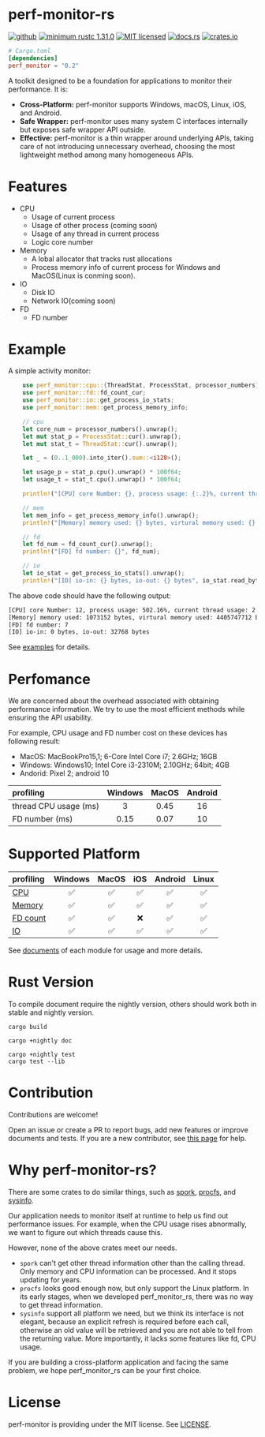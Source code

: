 # perf-monitor-rs

[![github](https://img.shields.io/badge/GitHub-perf_monitor_rs-9b88bb?logo=github)](https://github.com/larksuite/perf-monitor-rs)
[![minimum rustc 1.31.0](https://img.shields.io/badge/Minimum%20rustc-1.31.0-c18170?logo=rust)](https://blog.rust-lang.org/2018/12/06/Rust-1.31-and-rust-2018.html)
[![MIT licensed](https://img.shields.io/badge/license-MIT-blue.svg)](./LICENSE)
[![docs.rs](https://docs.rs/perf_monitor/badge.svg)](https://docs.rs/perf_monitor)
[![crates.io](https://img.shields.io/crates/v/perf_monitor.svg)](https://crates.io/crates/perf_monitor)

```toml
# Cargo.toml
[dependencies]
perf_monitor = "0.2"
```

A toolkit designed to be a foundation for applications to monitor their performance. It is:
- **Cross-Platform:** perf-monitor supports Windows, macOS, Linux, iOS, and Android.
- **Safe Wrapper:** perf-monitor uses many system C interfaces internally but exposes safe wrapper API outside. 
- **Effective:** perf-monitor is a thin wrapper around underlying APIs, taking care of not introducing unnecessary overhead, choosing the most lightweight method among many homogeneous APIs.

# Features
- CPU
    - Usage of current process
    - Usage of other process (coming soon)
    - Usage of any thread in current process
    - Logic core number
- Memory
    - A lobal allocator that tracks rust allocations
    - Process memory info of current process for Windows and MacOS(Linux is conming soon).
- IO
    - Disk IO
    - Network IO(coming soon)
- FD
    - FD number

# Example
A simple activity monitor:

```rust
    use perf_monitor::cpu::{ThreadStat, ProcessStat, processor_numbers};
    use perf_monitor::fd::fd_count_cur;
    use perf_monitor::io::get_process_io_stats;
    use perf_monitor::mem::get_process_memory_info;

    // cpu
    let core_num = processor_numbers().unwrap();
    let mut stat_p = ProcessStat::cur().unwrap();
    let mut stat_t = ThreadStat::cur().unwrap();

    let _ = (0..1_000).into_iter().sum::<i128>();

    let usage_p = stat_p.cpu().unwrap() * 100f64;
    let usage_t = stat_t.cpu().unwrap() * 100f64;

    println!("[CPU] core Number: {}, process usage: {:.2}%, current thread usage: {:.2}%", core_num, usage_p, usage_t);

    // mem
    let mem_info = get_process_memory_info().unwrap();
    println!("[Memory] memory used: {} bytes, virtural memory used: {} bytes ", mem_info.resident_set_size, mem_info.virtual_memory_size);

    // fd
    let fd_num = fd_count_cur().unwrap();
    println!("[FD] fd number: {}", fd_num);

    // io
    let io_stat = get_process_io_stats().unwrap();   
    println!("[IO] io-in: {} bytes, io-out: {} bytes", io_stat.read_bytes, io_stat.write_bytes);
```

The above code should have the following output:
```txt
[CPU] core Number: 12, process usage: 502.16%, current thread usage: 2.91%
[Memory] memory used: 1073152 bytes, virtural memory used: 4405747712 bytes 
[FD] fd number: 7
[IO] io-in: 0 bytes, io-out: 32768 bytes
```

See [examples](./examples/activity_monitor.rs) for details. 

# Perfomance
We are concerned about the overhead associated with obtaining performance information. We try to use the most efficient methods while ensuring the API usability.

For example, CPU usage and FD number cost on these devices has following result:
- MacOS: MacBookPro15,1; 6-Core Intel Core i7; 2.6GHz; 16GB
- Windows: Windows10; Intel Core i3-2310M; 2.10GHz; 64bit; 4GB
- Andorid: Pixel 2; android 10

| profiling | Windows | MacOS | Android |
| :--- | :---: | :---: | :---: | 
| thread CPU usage (ms) | 3 | 0.45 | 16 |
| FD number (ms) | 0.15 | 0.07 | 10 |

# Supported Platform

| profiling | Windows | MacOS | iOS | Android | Linux |
| :--- | :---: | :---: | :---: | :---: | :---: |
| [CPU](https://docs.rs/perf_monitor/cpu/index.html) | ✅ | ✅ |✅ |✅ |✅ |
| [Memory](https://docs.rs/perf_monitor/mem/index.html) | ✅ |✅ |✅ |✅ |✅ |
| [FD count](https://docs.rs/perf_monitor/fd/index.html) | ✅ |✅ |❌ |✅ |✅ |
| [IO](https://docs.rs/perf_monitor/io/index.html) | ✅ |✅ |✅ |✅ |✅ 

See [documents](https://docs.rs/perf_monitor/) of each module for usage and more details.

# Rust Version

To compile document require the nightly version, others should work both in stable and nightly version.


```shell
cargo build

cargo +nightly doc 

cargo +nightly test
cargo test --lib
```

# Contribution

Contributions are welcome!

Open an issue or create a PR to report bugs, add new features or improve documents and tests.
If you are a new contributor, see [this page](https://github.com/firstcontributions/first-contributions) for help.


# Why perf-monitor-rs?

There are some crates to do similar things, such as [spork](https://github.com/azuqua/spork.rs), [procfs](https://github.com/eminence/procfs), and [sysinfo](https://github.com/GuillaumeGomez/sysinfo). 

Our application needs to monitor itself at runtime to help us find out performance issues. For example, when the CPU usage rises abnormally, we want to figure out which threads cause this. 

However, none of the above crates meet our needs. 

* `spork` can't get other thread information other than the calling thread. Only memory and CPU information can be processed. And it stops updating for years.
* `procfs` looks good enough now, but only support the Linux platform. In its early stages, when we developed perf_monitor_rs, there was no way to get thread information.
* `sysinfo` support all platform we need, but we think its interface is not elegant, because an explicit refresh is required before each call, otherwise an old value will be retrieved and you are not able to tell from the returning value. More importantly, it lacks some features like fd, CPU usage. 

If you are building a cross-platform application and facing the same problem, we hope perf_monitor_rs can be your first choice. 

# License
perf-monitor is providing under the MIT license. See [LICENSE](./LICENSE).
